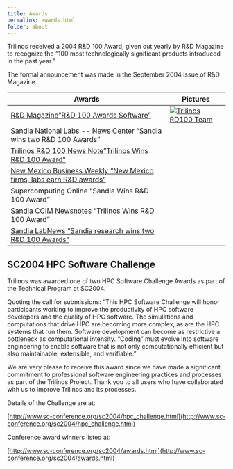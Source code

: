 ```yaml
---
title: Awards
permalink: awards.html
folder: about
---
```


Trilinos received a 2004 R&D 100 Award, given out yearly by R&D Magazine to recognize the “100 most technologically significant products introduced in the past year.”

The formal announcement was made in the September 2004 issue of R&D Magazine.

Awards | Pictures
------ | ------
[R&D Magazine”R&D 100 Awards Software”](http://www.rdmag.com/award-winners/2004/08/pearl-real-gem) | [![Trilinos RD100 Team](http://trilinos.org/oldsite/images/rd100_team_small.jpg)](http://trilinos.org/oldsite/images/rd100_team.jpg)
Sandia National Labs -- News Center  “Sandia wins two R&D 100 Awards” |
[Trilinos R&D 100 News Note”Trilinos Wins R&D 100 Award”](https://software.sandia.gov/trilinos/TrilinosRD100Newsnote.pdf) |
[New Mexico Business Weekly “New Mexico firms, labs earn R&D awards”](http://www.bizjournals.com/albuquerque/stories/2004/07/12/daily6.html) |
Supercomputing Online “Sandia Wins R&D 100 Award” |
Sandia CCIM Newsnotes “Trilinos Wins R&D 100 Award” |
[Sandia LabNews “Sandia research wins two R&D 100 Awards”](http://www.sandia.gov/LabNews/LN07-23-04/key07-23-04_stories.html) |


## SC2004 HPC Software Challenge

Trilinos was awarded one of two HPC Software Challenge Awards as part of the Technical Program at SC2004.

Quoting the call for submissions: “This HPC Software Challenge will honor participants working to improve the productivity of HPC software developers and the quality of HPC software. The simulations and computations that drive HPC are becoming more complex, as are the HPC systems that run them. Software development can become as restrictive a bottleneck as computational intensity. “Coding” must evolve into software engineering to enable software that is not only computationally efficient but also maintainable, extensible, and verifiable.”

We are very please to receive this award since we have made a significant commitment to professional software engineering practices and processes as part of the Trilinos Project. Thank you to all users who have collaborated with us to improve Trilinos and its processes.

Details of the Challenge are at:

[http://www.sc-conference.org/sc2004/hpc_challenge.html](http://www.sc-conference.org/sc2004/hpc_challenge.html)

Conference award winners listed at:

[http://www.sc-conference.org/sc2004/awards.html](http://www.sc-conference.org/sc2004/awards.html)